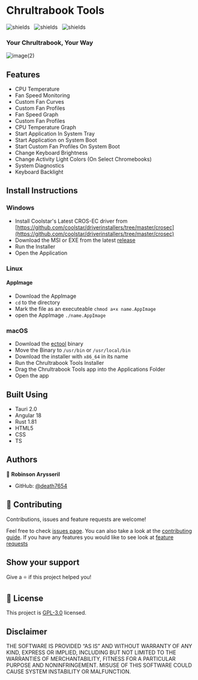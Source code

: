 # Chrultrabook Tools

<img src="https://img.shields.io/github/downloads/Death7654/Chrultrabook-Controller/total" alt="shields">&nbsp;&nbsp;
<img src="https://img.shields.io/github/forks/Death7654/Chrultrabook-Controller?style=social" alt="shields">&nbsp;&nbsp;
<img src="https://img.shields.io/github/stars/Death7654/Chrultrabook-Controller?style=social" alt="shields">

### Your Chrultrabook, Your Way

![image(2)](https://github.com/death7654/Chrultrabook-Tools/assets/72635727/1d5633e3-8b1e-4d0e-a3ba-096ed05675aa)

## Features

- CPU Temperature
- Fan Speed Monitoring
- Custom Fan Curves
- Custom Fan Profiles
- Fan Speed Graph
- Custom Fan Profiles
- CPU Temperature Graph
- Start Application In System Tray
- Start Application on System Boot
- Start Custom Fan Profiles On System Boot
- Change Keyboard Brightness
- Change Activity Light Colors (On Select Chromebooks)
- System Diagnostics
- Keyboard Backlight
  

## Install Instructions

### Windows

- Install Coolstar's Latest CROS-EC driver from [https://github.com/coolstar/driverinstallers/tree/master/crosec](https://github.com/coolstar/driverinstallers/tree/master/crosec)
- Download the MSI or EXE from the latest [release](https://github.com/death7654/Chrultrabook-Tools/releases)
- Run the Installer
- Open the Application

### Linux

#### AppImage

- Download the AppImage
- `cd` to the directory
- Mark the file as an executeable `chmod a+x name.AppImage`
- open the AppImage `./name.AppImage` 

### macOS

- Download the [ectool](https://github.com/1Revenger1/ectool) binary
- Move the Binary to `/usr/bin` or `/usr/local/bin`
- Download the installer with  `x86_64` in its name
- Run the Chrultrabook Tools Installer
- Drag the Chrultrabook Tools app into the Applications Folder
- Open the app

## Built Using

- Tauri 2.0
- Angular 18
- Rust 1.81
- HTML5
- CSS
- TS

## Authors

👤 **Robinson Arysseril**

- GitHub: [@death7654](https://github.com/death7654)

## 🤝 Contributing

Contributions, issues and feature requests are welcome!

Feel free to check [issues page](https://github.com/death7654/Chrultrabook-Tools/issues?q=is%3Aissue+is%3Aopen+sort%3Aupdated-desc).
You can also take a look at the [contributing guide](https://github.com/death7654/Chrultrabook-Tools/wiki/Contributing).
If you have any features you would like to see look at [feature requests](https://github.com/death7654/Chrultrabook-Tools/discussions)

## Show your support

Give a ⭐️ if this project helped you!

## 📝 License

This project is [GPL-3.0](https://github.com/death7654/Chrultrabook-Tools/blob/3.X.X/LICENSE) licensed.

## Disclaimer

THE SOFTWARE IS PROVIDED “AS IS” AND WITHOUT WARRANTY OF ANY KIND, EXPRESS OR IMPLIED, INCLUDING BUT NOT LIMITED TO THE WARRANTIES OF MERCHANTABILITY, FITNESS FOR A PARTICULAR PURPOSE AND NONINFRINGEMENT. MISUSE OF THIS SOFTWARE COULD CAUSE SYSTEM INSTABILITY OR MALFUNCTION.
